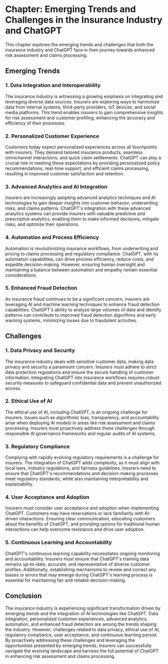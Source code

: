 Chapter: Emerging Trends and Challenges in the Insurance Industry and ChatGPT
=============================================================================

This chapter explores the emerging trends and challenges that both the insurance industry and ChatGPT face in their journey towards enhanced risk assessment and claims processing.

Emerging Trends
---------------

### 1. Data Integration and Interoperability

The insurance industry is witnessing a growing emphasis on integrating and leveraging diverse data sources. Insurers are exploring ways to harmonize data from internal systems, third-party providers, IoT devices, and social media platforms. This trend enables insurers to gain comprehensive insights for risk assessment and customer profiling, enhancing the accuracy and efficiency of their processes.

### 2. Personalized Customer Experience

Customers today expect personalized experiences across all touchpoints with insurers. They demand tailored insurance products, seamless omnichannel interactions, and quick claim settlements. ChatGPT can play a crucial role in meeting these expectations by providing personalized policy recommendations, real-time support, and efficient claims processing, resulting in improved customer satisfaction and retention.

### 3. Advanced Analytics and AI Integration

Insurers are increasingly adopting advanced analytics techniques and AI technologies to gain deeper insights into customer behavior, underwriting risks, and claims patterns. ChatGPT's integration with these advanced analytics systems can provide insurers with valuable predictive and prescriptive analytics, enabling them to make informed decisions, mitigate risks, and optimize their operations.

### 4. Automation and Process Efficiency

Automation is revolutionizing insurance workflows, from underwriting and pricing to claims processing and regulatory compliance. ChatGPT, with its automation capabilities, can drive process efficiency, reduce costs, and expedite decision-making. However, ensuring human oversight and maintaining a balance between automation and empathy remain essential considerations.

### 5. Enhanced Fraud Detection

As insurance fraud continues to be a significant concern, insurers are leveraging AI and machine learning techniques to enhance fraud detection capabilities. ChatGPT's ability to analyze large volumes of data and identify patterns can contribute to improved fraud detection algorithms and early warning systems, minimizing losses due to fraudulent activities.

Challenges
----------

### 1. Data Privacy and Security

The insurance industry deals with sensitive customer data, making data privacy and security a paramount concern. Insurers must adhere to strict data protection regulations and ensure the secure handling of customer information. Integrating ChatGPT into insurance workflows requires robust security measures to safeguard confidential data and prevent unauthorized access.

### 2. Ethical Use of AI

The ethical use of AI, including ChatGPT, is an ongoing challenge for insurers. Issues such as algorithmic bias, transparency, and accountability arise when deploying AI models in areas like risk assessment and claims processing. Insurers must proactively address these challenges through responsible AI governance frameworks and regular audits of AI systems.

### 3. Regulatory Compliance

Complying with rapidly evolving regulatory requirements is a challenge for insurers. The integration of ChatGPT adds complexity, as it must align with local laws, industry regulations, and fairness guidelines. Insurers need to ensure that ChatGPT's recommendations and decision-making processes meet regulatory standards, while also maintaining interpretability and explainability.

### 4. User Acceptance and Adoption

Insurers must consider user acceptance and adoption when implementing ChatGPT. Customers may have reservations or lack familiarity with AI-driven interactions. Ensuring clear communication, educating customers about the benefits of ChatGPT, and providing options for traditional human interactions can help overcome resistance and drive user adoption.

### 5. Continuous Learning and Accountability

ChatGPT's continuous learning capability necessitates ongoing monitoring and accountability. Insurers must ensure that ChatGPT's training data remains up-to-date, accurate, and representative of diverse customer profiles. Additionally, establishing mechanisms to review and correct any biases or errors that may emerge during ChatGPT's learning process is essential for maintaining fair and reliable decision-making.

Conclusion
----------

The insurance industry is experiencing significant transformation driven by emerging trends and the integration of AI technologies like ChatGPT. Data integration, personalized customer experiences, advanced analytics, automation, and enhanced fraud detection are among the trends shaping the industry. However, challenges related to data privacy, ethical use of AI, regulatory compliance, user acceptance, and continuous learning persist. By proactively addressing these challenges and leveraging the opportunities presented by emerging trends, insurers can successfully navigate the evolving landscape and harness the full potential of ChatGPT in enhancing risk assessment and claims processing.
